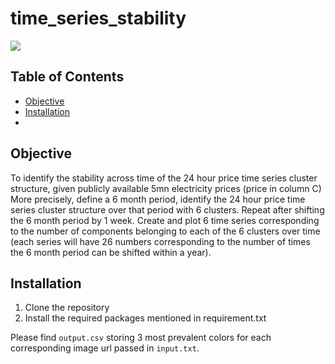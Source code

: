 # time_series_stability

![](https://img.shields.io/badge/python-3.5-green.svg?style=flat)

## Table of Contents

- [Objective](#objective)
- [Installation](#installation)
- 
## Objective

To identify the stability across time of the 24 hour price time series cluster structure, given publicly available 5mn electricity prices (price in column C)
More precisely, define a 6 month period, identify the 24 hour price time series cluster structure over that period with 6 clusters.
Repeat after shifting the 6 month period by 1 week.
Create and plot 6 time series corresponding to the number of components belonging to each of the 6 clusters over time (each series will have 26 numbers corresponding to the number of times the 6 month period can be shifted within a year).

## Installation
1. Clone the repository
2. Install the required packages mentioned in requirement.txt


Please find `output.csv` storing 3 most prevalent colors for each corresponding image url passed in `input.txt`.












